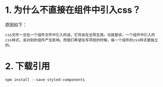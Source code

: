 # 1. 为什么不直接在组件中引入css？

原因如下：
```text
css文件一旦在一个组件文件中引入的话，它将会在全局生效。也就是说，一个组件中引入的css样式，会对别的组件产生影响。而我们希望在写项目的时候，每一个组件的css样式是独立的。
```

# 2. 下载引用

```text
npm install --save styled-components
```

